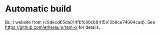 # Automatic build
Built website from {c9decd65da014fbfc80cb8415e10b8ce74604cad}. See https://github.com/ethereum/remix/ for details.
